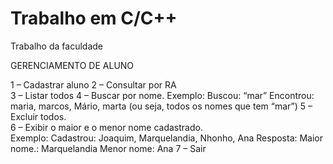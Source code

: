 # Trabalho em C/C++
Trabalho da faculdade

GERENCIAMENTO DE ALUNO

1 – Cadastrar aluno 
2 – Consultar por RA  
3 – Listar todos
4 – Buscar por nome. 
       Exemplo: 
       Buscou: “mar”
       Encontrou: maria, marcos, Mário, marta (ou seja, todos os nomes que tem “mar”)
5 – Excluir todos.  
6 – Exibir o maior e o menor nome cadastrado.  
Exemplo:
       Cadastrou: Joaquim, Marquelandia, Nhonho, Ana
       Resposta:
       Maior nome.: Marquelandia
       Menor nome: Ana
7 – Sair 

